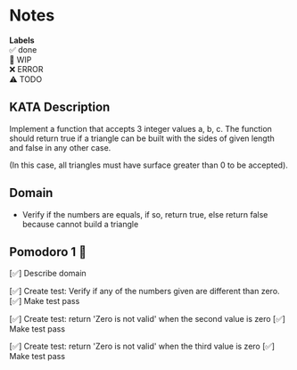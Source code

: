 # Notes

**Labels**  
✅ done  
🚧 WIP  
❌ ERROR  
⚠️ TODO

## KATA Description

Implement a function that accepts 3 integer values a, b, c. The function should return true if a triangle can be built with the sides of given length and false in any other case.

(In this case, all triangles must have surface greater than 0 to be accepted).

## Domain
- Verify if the numbers are equals, if so, return true, else return false because cannot build a triangle

## Pomodoro 1 🍅

[✅] Describe domain

[✅] Create test: Verify if any of the numbers given are different than zero.
[✅] Make test pass

[✅] Create test: return 'Zero is not valid' when the second value is zero
[✅] Make test pass

[✅] Create test: return 'Zero is not valid' when the third value is zero
[✅] Make test pass